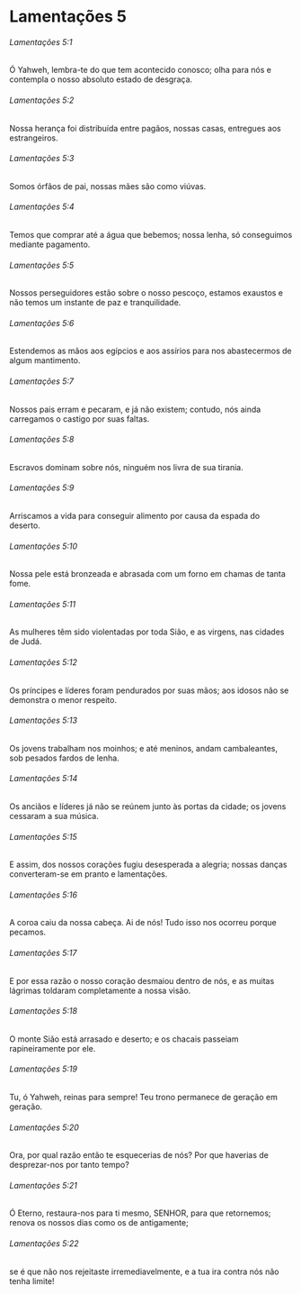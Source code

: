 # Lamentações 5

###### Lamentações 5:1

Ó Yahweh, lembra-te do que tem acontecido conosco; olha para nós e contempla o nosso absoluto estado de desgraça.

###### Lamentações 5:2

Nossa herança foi distribuída entre pagãos, nossas casas, entregues aos estrangeiros.

###### Lamentações 5:3

Somos órfãos de pai, nossas mães são como viúvas.

###### Lamentações 5:4

Temos que comprar até a água que bebemos; nossa lenha, só conseguimos mediante pagamento.

###### Lamentações 5:5

Nossos perseguidores estão sobre o nosso pescoço, estamos exaustos e não temos um instante de paz e tranquilidade.

###### Lamentações 5:6

Estendemos as mãos aos egípcios e aos assírios para nos abastecermos de algum mantimento.

###### Lamentações 5:7

Nossos pais erram e pecaram, e já não existem; contudo, nós ainda carregamos o castigo por suas faltas.

###### Lamentações 5:8

Escravos dominam sobre nós, ninguém nos livra de sua tirania.

###### Lamentações 5:9

Arriscamos a vida para conseguir alimento por causa da espada do deserto.

###### Lamentações 5:10

Nossa pele está bronzeada e abrasada com um forno em chamas de tanta fome.

###### Lamentações 5:11

As mulheres têm sido violentadas por toda Sião, e as virgens, nas cidades de Judá.

###### Lamentações 5:12

Os príncipes e líderes foram pendurados por suas mãos; aos idosos não se demonstra o menor respeito.

###### Lamentações 5:13

Os jovens trabalham nos moinhos; e até meninos, andam cambaleantes, sob pesados fardos de lenha.

###### Lamentações 5:14

Os anciãos e líderes já não se reúnem junto às portas da cidade; os jovens cessaram a sua música.

###### Lamentações 5:15

E assim, dos nossos corações fugiu desesperada a alegria; nossas danças converteram-se em pranto e lamentações.

###### Lamentações 5:16

A coroa caiu da nossa cabeça. Ai de nós! Tudo isso nos ocorreu porque pecamos.

###### Lamentações 5:17

E por essa razão o nosso coração desmaiou dentro de nós, e as muitas lágrimas toldaram completamente a nossa visão.

###### Lamentações 5:18

O monte Sião está arrasado e deserto; e os chacais passeiam rapineiramente por ele.

###### Lamentações 5:19

Tu, ó Yahweh, reinas para sempre! Teu trono permanece de geração em geração.

###### Lamentações 5:20

Ora, por qual razão então te esquecerias de nós? Por que haverias de desprezar-nos por tanto tempo?

###### Lamentações 5:21

Ó Eterno, restaura-nos para ti mesmo, SENHOR, para que retornemos; renova os nossos dias como os de antigamente;

###### Lamentações 5:22

se é que não nos rejeitaste irremediavelmente, e a tua ira contra nós não tenha limite!

